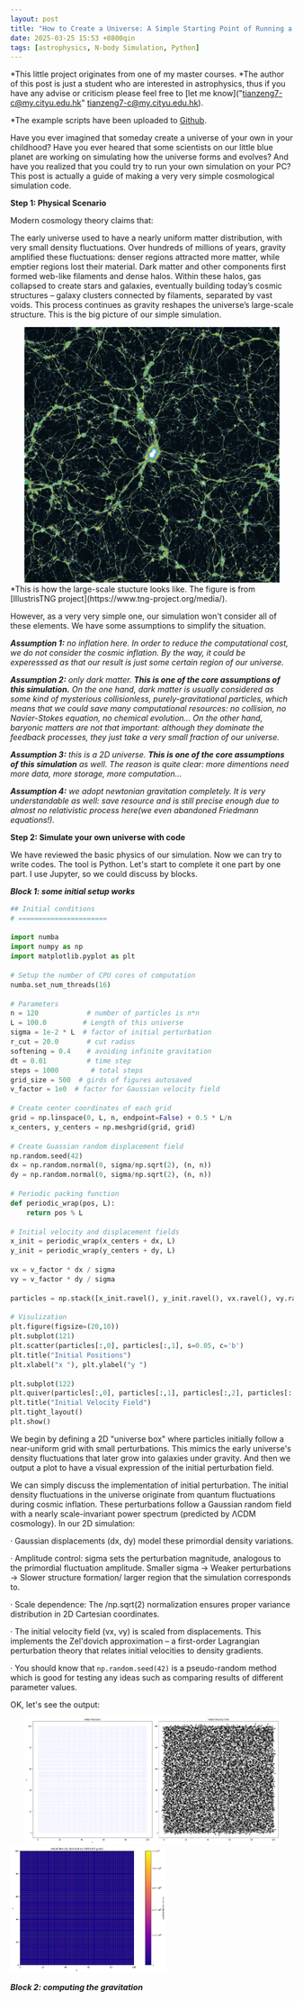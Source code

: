 ```yaml
---
layout: post
title: "How to Create a Universe: A Simple Starting Point of Running a Cosmological Simulation on your PC"
date: 2025-03-25 15:53 +0800qin
tags: [astrophysics, N-body Simulation, Python]
---
```


*This little project originates from one of my master courses.
*The author of this post is just a student who are interested in astrophysics, thus if you have any advise or criticism please feel free to [let me know]("tianzeng7-c@my.cityu.edu.hk" <tianzeng7-c@my.cityu.edu.hk>).

*The example scripts have been uploaded to [Github](https://www.istarshooter.com/user/34977).

Have you ever imagined that someday create a universe of your own in your childhood? Have you ever heared that some scientists on our little blue planet are working on simulating how the universe forms and evolves? And have you realized that you could try to run your own simulation on your PC? This post is actually a guide of making a very very simple cosmological simulation code.

**Step 1: Physical Scenario**

Modern cosmology theory claims that:

The early universe used to have a nearly uniform matter distribution, with very small density fluctuations. Over hundreds of millions of years, gravity amplified these fluctuations: denser regions attracted more matter, while emptier regions lost their material. Dark matter and other components first formed web-like filaments and dense halos. Within these halos, gas collapsed to create stars and galaxies, eventually building today’s cosmic structures – galaxy clusters connected by filaments, separated by vast voids. This process continues as gravity reshapes the universe’s large-scale structure. This is the big picture of our simple simulation.

<div style="text-align: center;">
  <img src="/assets/images/boxImage_TNG300-1_gas-coldens_thinSlice_1000.jpg" alt="Cosmic web" width="90%" />
</div>
*This is how the large-scale stucture looks like. The figure is from [IllustrisTNG project](https://www.tng-project.org/media/).
 
However, as a very very simple one, our simulation won't consider all of these elements. We have some assumptions to simplify the situation.

***Assumption 1:** no inflation here. In order to reduce the computational cost, we do not consider the cosmic inflation. By the way, it could be experesssed as that our result is just some certain region of our universe.*

***Assumption 2:** only dark matter. **This is one of the core assumptions of this simulation.** On the one hand, dark matter is usually considered as some kind of mysterious collisionless, purely-gravitational particles, which means that we could save many computational resources: no collision, no Navier-Stokes equation, no chemical evolution... On the other hand, baryonic matters are not that important: although they dominate the feedback processes, they just take a very small fraction of our universe.*

***Assumption 3:** this is a 2D universe. **This is one of the core assumptions of this simulation** as well. The reason is quite clear: more dimentions need more data, more storage, more computation...*

***Assumption 4:** we adopt newtonian gravitation completely. It is very understandable as well: save resource and is still precise enough due to almost no relativistic process here(we even abandoned Friedmann equations!).*

**Step 2: Simulate your own universe with code**

We have reviewed the basic physics of our simulation. Now we can try to write codes. The tool is Python. Let's start to complete it one part by one part. I use Jupyter, so we could discuss by blocks.

***Block 1: some initial setup works***

```python
## Initial conditions
# ======================

import numba
import numpy as np
import matplotlib.pyplot as plt

# Setup the number of CPU cores of computation
numba.set_num_threads(16)

# Parameters
n = 120            # number of particles is n*n
L = 100.0         # Length of this universe
sigma = 1e-2 * L  # factor of initial perturbation
r_cut = 20.0       # cut radius
softening = 0.4    # avoiding infinite gravitation
dt = 0.01          # time step
steps = 1000        # total steps
grid_size = 500  # girds of figures autosaved
v_factor = 1e0  # factor for Gaussian velocity field

# Create center coordinates of each grid
grid = np.linspace(0, L, n, endpoint=False) + 0.5 * L/n
x_centers, y_centers = np.meshgrid(grid, grid)

# Create Guassian random displacement field
np.random.seed(42)
dx = np.random.normal(0, sigma/np.sqrt(2), (n, n))
dy = np.random.normal(0, sigma/np.sqrt(2), (n, n))

# Periodic packing function
def periodic_wrap(pos, L):
    return pos % L

# Initial velocity and displacement fields
x_init = periodic_wrap(x_centers + dx, L)
y_init = periodic_wrap(y_centers + dy, L)

vx = v_factor * dx / sigma
vy = v_factor * dy / sigma

particles = np.stack([x_init.ravel(), y_init.ravel(), vx.ravel(), vy.ravel()], axis=1)

# Visulization
plt.figure(figsize=(20,10))
plt.subplot(121)
plt.scatter(particles[:,0], particles[:,1], s=0.05, c='b')
plt.title("Initial Positions")
plt.xlabel("x "), plt.ylabel("y ")

plt.subplot(122)
plt.quiver(particles[:,0], particles[:,1], particles[:,2], particles[:,3], scale=50)
plt.title("Initial Velocity Field")
plt.tight_layout()
plt.show()


```

We begin by defining a 2D "universe box" where particles initially follow a near-uniform grid with small perturbations. This mimics the early universe's density fluctuations that later grow into galaxies under gravity. And then we output a plot to have a visual expression of the initial perturbation field.

We can simply discuss the implementation of initial perturbation. The initial density fluctuations in the universe originate from quantum fluctuations during cosmic inflation. These perturbations follow a Gaussian random field with a nearly scale-invariant power spectrum (predicted by ΛCDM cosmology). In our 2D simulation:

· Gaussian displacements (dx, dy) model these primordial density variations.

· Amplitude control: sigma sets the perturbation magnitude, analogous to the primordial fluctuation amplitude. Smaller sigma → Weaker perturbations → Slower structure formation/ larger region that the simulation corresponds to.

· Scale dependence: The /np.sqrt(2) normalization ensures proper variance distribution in 2D Cartesian coordinates.

· The initial velocity field (vx, vy) is scaled from displacements. This implements the Zel'dovich approximation – a first-order Lagrangian perturbation theory that relates initial velocities to density gradients.

· You should know that ```np.random.seed(42)``` is a pseudo-random method which is good for testing any ideas such as comparing results of different parameter values.

OK, let's see the output:
<div style="text-align: center;">
  <img src="/assets/images/output1.png" alt="output 1" width="90%" />
</div>

<div style="text-align: left;">
  <img src="/assets/images/output2.png" alt="output 1-heatmap" width="55%" />
</div>

***Block 2: computing the gravitation***






